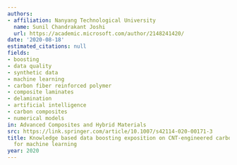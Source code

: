 ```yaml
---
authors:
- affiliation: Nanyang Technological University
  name: Sunil Chandrakant Joshi
  url: https://academic.microsoft.com/author/2148241420/
date: '2020-08-18'
estimated_citations: null
fields:
- boosting
- data quality
- synthetic data
- machine learning
- carbon fiber reinforced polymer
- composite laminates
- delamination
- artificial intelligence
- carbon composites
- numerical models
in: Advanced Composites and Hybrid Materials
src: https://link.springer.com/article/10.1007/s42114-020-00171-3
title: Knowledge based data boosting exposition on CNT-engineered carbon composites
  for machine learning
year: 2020
---
```

